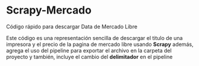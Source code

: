# Scrapy-Mercado
Código rápido para descargar Data de Mercado Libre

Este código es una representación sencilla de descargar el titulo de una impresora y el precio de la pagina de mercado libre usando **Scrapy**  además, agrega el uso del pipeline 
para exportar el archivo en la carpeta del proyecto y también, incluye el cambio del **delimitador** en el pipeline
